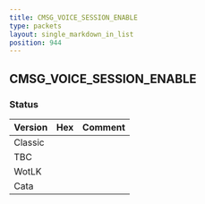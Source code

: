 ```yaml
---
title: CMSG_VOICE_SESSION_ENABLE
type: packets
layout: single_markdown_in_list
position: 944
---
```


## CMSG_VOICE_SESSION_ENABLE

### Status

Version | Hex | Comment
---------- | ---------- | ---------- 
Classic |  |  
TBC |  |  
WotLK |  |  
Cata |  |  
